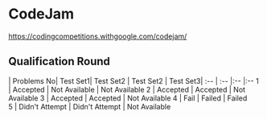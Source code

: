 # CodeJam
https://codingcompetitions.withgoogle.com/codejam/

## Qualification Round
| Problems No| Test Set1| Test Set2 | Test Set2 | Test Set3|
:-- | :-- |:-- |:--
1   | Accepted  | Not Available | Not Available
2   | Accepted  | Accepted      | Not Available
3   | Accepted  | Accepted      | Not Available
4   | Fail      | Failed        | Failed        
5   | Didn't Attempt  | Didn't Attempt | Not Available
